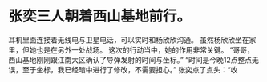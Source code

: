 # 张奕三人朝着西山基地前行。
耳机里面连接着无线电与卫星电话，可以实时和杨欣欣沟通。
虽然杨欣欣坐在家里，但她也是在另外一处战场。
这次的行动当中，她的作用非常关键。
“哥哥，西山基地刚刚跟江南大区确认了导弹发射的时间与坐标。”
“时间是今晚12点整点无误，至于坐标，我已经暗中进行了修改，不需要担心。”
张奕点了点头：“收

